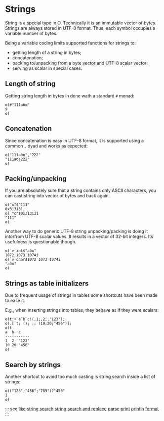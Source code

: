 # Strings

String is a special type in O. Technically it is an immutable vector of bytes.
Strings are always stored in UTF-8 format. Thus, each symbol occupies a variable number of bytes.

Being a variable coding limits supported functions for strings to:
* getting length of a string in bytes;
* concatenation;
* packing to/unpacking from a byte vector and UTF-8 scalar vector;
* serving as scalar in special cases.

## Length of string

Getting string length in bytes in done wath a standard ```#``` monad:

```o
o)#"111абв"
9
o)
```

## Concatenation

Since concatenation is easy in UTF-8 format, it is supported using a common ```,``` dyad and works as expected:

```o
o)"111абв","222"
"111абв222"
o)
```

## Packing/unpacking

If you are absolutely sure that a string contains only ASCII characters, you can cast string into vector of bytes and back again.

```o
o)"x"$"111"
0x313131
o) "c"$0x313131
"111"
o)
```

Another way to do generic UTF-8 string unpacking/packing is doing it into/from UTF-8 scalar values. It results in a vector of 32-bit integers. Its usefulness is questionable though.

```o
o)`v`int$"абв"
1072 1073 1074i
o)`v`char$1072 1073 1074i
"абв"
o)
```

## Strings as table initializers

Due to frequent usage of strings in tables some shortcuts have been made to ease it.

E.g., when inserting strings into tables, they behave as if they were scalars:

```o
o)t:+`a`b`c!(,1;,2;,"123");
o).[`t; (); ,; (10;20;"456")];
o)t
a  b  c
-----------
1  2  "123"
10 20 "456"
o)
```

## Search by strings

Another shortcut to avoid too much casting is string search inside a list of strings:

```o
o)("123";"456";"789")?"456"
1
o)
```

::: see
[like](/verbs/string/like.md)
[string search](/verbs/string/ss.md)
[string search and replace](/verbs/string/ssr.md)
[parse](/verbs/string/parse.md)
[print](/verbs/file/print.md)
[println](/verbs/file/println.md)
[format](/verbs/string/format.md)
:::
